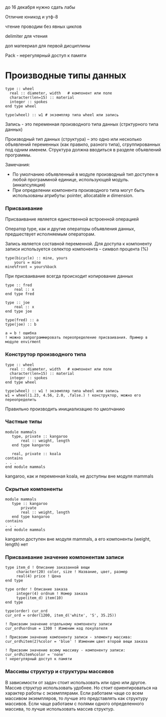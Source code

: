 до 16 декабря нужно сдать лабы

Отличие юникод и утф-8

чтение проводим без явных циклов

delimiter для чтения

доп матеериал для первой дисциплины

Pack - нерегулярный доступ к памяти

# Производные типы данных
```
type :: wheel
  real :: diameter, width   # компонент или поле
  character(len=15) :: material
  integer :: spokes
end type wheel

type(wheel) :: w1 # экземпляр типа wheel или запись
```
Запись - это переменная производного типа данных (стрктурного типа данных)

Производный тип данных (структура) – это одно или несколько объявлений переменных (как правило, разного типа), сгруппированных под одним именем. Структура должна вводиться в разделе объявлений программы.

Замечания:
- По умолчанию объявленный в модуле производный тип доступен в любой программной единице, использующей модуль.(инкапсуляция)
- При определении компонента производного типа могут быть использованы атрибуты: pointer, allocatable и dimension.


### Присваивание
Присваивание является единственной встроенной операцией

Оператор type, как и другие операторы объявления данных, предшествует исполняемым операторам.

Запись является составной переменной. Для доступа к компоненту записи используется селектор компонента – символ процента (%)

```
type(bicycle) :: mine, yours
    yours = mine
mine%front = yours%back
```

При присваивание всегда происходит копирование данных

```
type :: fred
    real :: x
end type fred

type :: joe
    real :: x
end type joe

type(fred) :: a
type(joe) :: b

a = b ! ошибка
! можно запрограммировать переопределение присваивания. Пример в модуле envirment
```

### Конструтор производного типа
```
type :: wheel
  real :: diameter, width   # компонент или поле
  character(len=15) :: material
  integer :: spokes
end type wheel

type(wheel) :: w1 ! экземпляр типа wheel или запись
w1 = wheel(1.23, 4.56, 2.0, .false.) ! конструктор, можно его переопределить
```
Правильно производить инициализацию по цмолчанию

### Частные типы
```
module mammals
   type, private :: kangaroo
       real :: weight, length
   end type kangaroo
  
   real, private :: koala
contains
. . .
end module mammals
```
kangaroo, как и переменная koala, не доступны вне модуля mammals


### Скрытые компоненты
```
module mammals
   type :: kangaroo
       private
       real :: weight, length
   end type kangaroo
contains
. . .
end module mammals
```
kangaroo доступен вне модуля mammals, а его компоненты (weight, length) нет

### Присваивание значение компонентам записи
```
type item_d ! Описание заказанной вещи
     character(20) color, size ! Название, цвет, размер
     real(4) price ! Цена
end type

type order ! Описание заказа
     integer(4) ordnum ! Номер заказа
     type(item_d) item(10)
end type

type(order) cur_ord
cur_ord = order(1200, item_d('white', 'S', 35.25))

! Присвоим значение отдельному компоненту записи
cur_ord%ordnum = 1300 ! Изменим код покупателя

! Присвоим значение компоненту записи - элементу массива:
cur_ord%item(2)%color = 'blue' ! Изменим цвет второй вещи заказа

! Присвоим значение всему массиву - компоненту записи:
cur_ord%item%color = 'none'
! нерегулярный доступ к памяти
```
### Массивы структур и структуры массивов

В зависимости от задач стоит использовать или одно или другое. Массив структур использовать удобнее. Но стоит ориентироваться на характер работы с экземплярами. Если работаем чаще со всем массивом экземпляров, то лучше это представлять как структуру массивов. Если чаще работаем с полями одного определенного массива, то лучше использовать массив структур.

